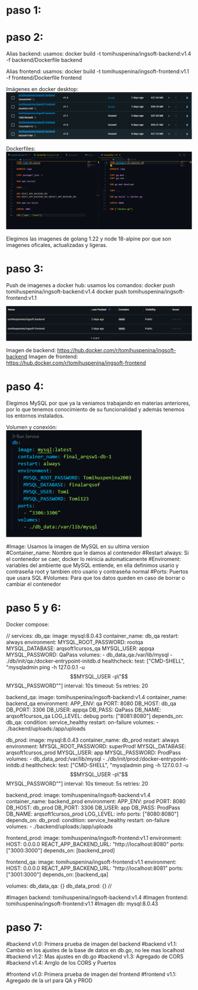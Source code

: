 # paso 1:

# paso 2:
Alias backend:
  usamos: docker build -t tomihuspenina/ingsoft-backend:v1.4 -f backend/Dockerfile backend

Alias frontend:
  usamos: docker build -t tomihuspenina/ingsoft-frontend:v1.1 -f frontend/Dockerfile frontend

Imágenes en docker desktop:
![Docker desktop](image-2.png)

Dockerfiles:
![Dockerfiles](image-4.png)

Elegimos las imagenes de golang 1.22 y node 18-alpine por que son imagenes oficales, actualizadas y ligeras.

# paso 3:
Push de imagenes a docker hub:
usamos los comandos: 
  docker push tomihuspenina/ingsoft-backend:v1.4
  docker push tomihuspenina/ingsoft-frontend:v1.1

![Imagenes en docker hub](image-3.png)

Imagen de backend: https://hub.docker.com/r/tomihuspenina/ingsoft-backend
Imagen de frontend: https://hub.docker.com/r/tomihuspenina/ingsoft-frontend

# paso 4:
  Elegimos MySQL por que ya la veniamos trabajando en materias anteriores, por lo que tenemos conocimiento de su funcionalidad y además tenemos los entornos instalados.

Volumen y conexión: 
![](image-1.png)

 #Image: Usamos la imagen de MySQL en su ultima version
 #Container_name: Nombre que le damos al contenedor
 #Restart always: Si el contenedor se caer, docker lo reinicia automaticamente
 #Enviroment: variables del ambiente que MySQL entiende, en ella definimos usario y contraseña root y tambien otro usario y contraseña normal
 #Ports: Puertos que usara SQL
 #Volumes: Para que los datos queden en caso de borrar o cambiar el contenedor

# paso 5 y 6:
 Docker compose:


 //
 services:
  db_qa:
    image: mysql:8.0.43
    container_name: db_qa
    restart: always
    environment:
      MYSQL_ROOT_PASSWORD: rootqa
      MYSQL_DATABASE: arqsoft1cursos_qa
      MYSQL_USER: appqa
      MYSQL_PASSWORD: QaPass
    volumes:
      - db_data_qa:/var/lib/mysql
      - ./db/init/qa:/docker-entrypoint-initdb.d
    healthcheck:
      test: ["CMD-SHELL", "mysqladmin ping -h 127.0.0.1 -u$$MYSQL_USER -p\"$$MYSQL_PASSWORD\""]
      interval: 10s
      timeout: 5s
      retries: 20

  backend_qa:
    image: tomihuspenina/ingsoft-backend:v1.4
    container_name: backend_qa
    environment:
      APP_ENV: qa
      PORT: 8080
      DB_HOST: db_qa
      DB_PORT: 3306
      DB_USER: appqa
      DB_PASS: QaPass
      DB_NAME: arqsoft1cursos_qa
      LOG_LEVEL: debug
    ports: ["8081:8080"]
    depends_on:
      db_qa:
        condition: service_healthy
    restart: on-failure
    volumes:
      - ./backend/uploads:/app/uploads

  db_prod:
    image: mysql:8.0.43
    container_name: db_prod
    restart: always
    environment:
      MYSQL_ROOT_PASSWORD: superProd!
      MYSQL_DATABASE: arqsoft1cursos_prod
      MYSQL_USER: app
      MYSQL_PASSWORD: ProdPass
    volumes:
      - db_data_prod:/var/lib/mysql
      - ./db/init/prod:/docker-entrypoint-initdb.d
    healthcheck:
      test: ["CMD-SHELL", "mysqladmin ping -h 127.0.0.1 -u$$MYSQL_USER -p\"$$MYSQL_PASSWORD\""]
      interval: 10s
      timeout: 5s
      retries: 20

  backend_prod:
    image: tomihuspenina/ingsoft-backend:v1.4
    container_name: backend_prod
    environment:
      APP_ENV: prod
      PORT: 8080
      DB_HOST: db_prod
      DB_PORT: 3306
      DB_USER: app
      DB_PASS: ProdPass
      DB_NAME: arqsoft1cursos_prod
      LOG_LEVEL: info
    ports: ["8080:8080"]
    depends_on:
      db_prod:
        condition: service_healthy
    restart: on-failure
    volumes:
      - ./backend/uploads:/app/uploads

  frontend_prod:
    image: tomihuspenina/ingsoft-frontend:v1.1
    environment:
      HOST: 0.0.0.0
      REACT_APP_BACKEND_URL: "http://localhost:8080"
    ports: ["3000:3000"]
    depends_on: [backend_prod]

  frontend_qa:
    image: tomihuspenina/ingsoft-frontend:v1.1
    environment:
      HOST: 0.0.0.0
      REACT_APP_BACKEND_URL: "http://localhost:8081"
    ports: ["3001:3000"]
    depends_on: [backend_qa]

volumes:
  db_data_qa: {}
  db_data_prod: {}
 //


 #Imagen backend: tomihuspenina/ingsoft-backend:v1.4
 #Imagen frontend: tomihuspenina/ingsoft-frontend:v1.1
 #Imagen db: mysql:8.0.43



# paso 7:
 #backend v1.0: Primera prueba de imagen del backend
 #backend v1.1: Cambio en los ajustes de la base de datos en db.go, no lee mas localhost
 #backend v1.2: Mas ajustes en db.go
 #backend v1.3: Agregado de CORS
 #backend v1.4: Arrglo de los CORS y Puertos

 #frontend v1.0: Primera prueba de imagen del frontend
 #frontend v1.1: Agregado de la url para QA y PROD
